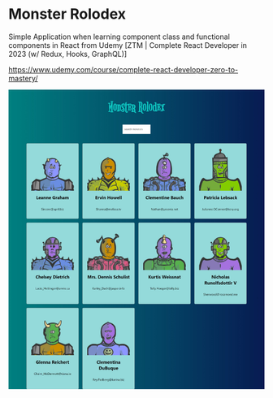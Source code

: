# Monster Rolodex

Simple Application when learning component class and functional components in React from Udemy [ZTM | Complete React Developer in 2023 (w/ Redux, Hooks, GraphQL)]

https://www.udemy.com/course/complete-react-developer-zero-to-mastery/

![My Remote Image](https://raw.githubusercontent.com/HendP/monster-rolodex/master/screenshot/app.jpeg?token=GHSAT0AAAAAAB7V7U622SDVPD363LKQTNGCZAO7L5A)
